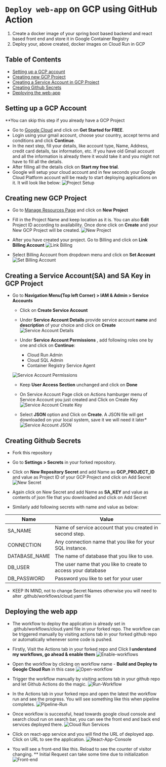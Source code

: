 # `Deploy web-app` on GCP using GitHub Action

1. Create a docker image of your spring boot based backend and react based front end and store it in Google Container Registry
2. Deploy your, above created, docker images on Cloud Run in GCP

## Table of Contents

* [Setting up a GCP account](#Setting-up-a-GCP-Account)
* [Creating new GCP Project](#Creating-new-GCP-Project)
* [Creating a Service Account in GCP Project](#Create-Service-Account)
* [Creating Github Secrets](#Creating-github-secrets)
* [Deploying the web-app](#Deploying-the-web-app)


## Setting up a GCP Account

**You can skip this step if you already have a GCP Project

*  Go to [Google Cloud](https://cloud.google.com/) and click on **Get Started for FREE**.
*  Login using your gmail account, choose your country, accept terms and conditions and click **Continue**.
*  In the next step, fill your details, like account type, Name, Address, credit card details, tax information, etc. If you have old Gmail account and all the information is already there it would take it and you might not have to fill all the details.
*  After filling all the details click on **Start my free trial**.
*  Google will setup your cloud account and in few seconds your Google Cloud Platform account will be ready to start deploying applications on it. It will look like below:
![Project Setup](/assets/gcp-project-setups-modified.jpg)

## Creating new GCP Project

*  Go to [Manage Resources Page](https://console.cloud.google.com/cloud-resource-manager?_ga=2.16905723.313995043.1600681234-1805943322.1596519952) and click on **New Project**
*  Fill in the Project Name and keep location as it is. You can also **Edit** Project ID according to availability. Once done click on **Create** and your New GCP Project will be created.
![New Project](/assets/new-project-description-fied.jpg)

*  After you have created your project. Go to Billing and click on **Link Billing Account**
![Link Billing](/assets/billing-account-fied.jpg)

*  Select Billing Account from dropdown menu and click on **Set Account**
![Set Billing Account](/assets/set-billing-account-modified.jpg)

## Creating a Service Account(SA) and SA Key in GCP Project

* Go to **Navigation Menu(Top left Corner) > IAM & Admin > Service Accounts**
  - Click on **Create Service Account**
  - Under **Service Account Details** provide service account **name** and **description** of your choice and click on **Create**
  ![Service Account Details](/assets/service-account-details-modified.jpg)
  
  - Under **Service Account Permissions** , add following roles one by one and click on **Continue**:
	- Cloud Run Admin
	- Cloud SQL Admin
	- Container Registry Service Agent

  ![Service Account Permissions](/assets/service-account-permissions-modified.jpg)
  
  - Keep **User Access Section** unchanged and click on **Done**
  - On Service Account Page click on Actions hamburger menu of Service Account you just created and Click on Create Key
  ![Service Account Create Key](/assets/service-account-create-key-modified.jpg)
  
  - Select **JSON** option and Click on **Create**. A JSON file will get downloaded on your local system, save it we will need it later*
  ![Service Account JSON](/assets/service-account-json-modified.jpg)

## Creating Github Secrets
* Fork this repository
* Go to **Settings > Secrets** in your forked repository.
* Click on **New Repository Secret** and add Name as **GCP_PROJECT_ID** and value as Project ID of your GCP Project and click on Add Secret
  ![New Secret](/assets/secret-project.JPG)

* Again click on New Secret and add Name as **SA_KEY** and value as contents of json file that you downloaded and click on Add Secret
* Similarly add following secrets with name and value as below:

| Name          | Value        | 
| ------------- | -----------  |
| SA_NAME       | Name of service account that you created in second step. |
| CONNECTION    | Any connection name that you like for your SQL instance. |
| DATABASE_NAME | The name of database that you like to use. | 
| DB_USER       | The user name that you like to create to access your database |
| DB_PASSWORD   | Password you like to set for your user | 
  
* KEEP IN MIND, not to change Secret Names otherwise you will need to alter .github/workflows/cloud.yaml file

## Deploying the web app
* The workflow to deploy the application is already set in .github/workflows/cloud.yaml file in your forked repo. The workflow can be triggered manually by visiting actions tab in your forked github repo or automatically whenever some code is pushed.
* Firstly, Visit the Actions tab in your forked repo and Click **I understand my workflows, go ahead & enable them**
   ![Enable-workflows](/assets/understand-workflows.JPG)

* Open the workflow by clickng on workflow name - **Build and Deploy to Google Cloud Run** in this case
   ![Open-workflow](/assets/open-workflow.JPG)
   
* Trigger the workflow manually by visiting actions tab in your github repo and let Github Actions do the magic.
  ![Run-Workflow](/assets/run-workflow.JPG)
  
* In the Actions tab in your forked repo and open the latest the workflow run and see the progress. You will see something like this when pipeline completes.
  ![Pipeline-Run](/assets/pipeline-run.JPG)
  
* Once workflow is successful, head towards google cloud console and search cloud run on search bar, you can see the front end and back end services deployed there.
 ![Cloud Run Services](/assets/cloud-run-services.JPG)
 
* Click on react-app service and you will find the URL of deployed app. Click on URL to see the application. 
 ![React-App-Console](/assets/react-app-console.JPG)
 
* You will see a front-end like this. Reload to see the counter of visitor changing. 
   ** Initial Request can take some time due to initialization
   ![Front-end](/assets/front-end.JPG)
